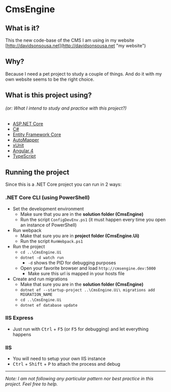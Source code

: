 # CmsEngine
## What is it?
This the new code-base of the CMS I am using in my website [http://davidsonsousa.net](http://davidsonsousa.net "my website")

## Why?
Because I need a pet project to study a couple of things. And do it with my own website seems to be the right choice.

## What is this project using?
###### (or: _What I intend to study and practice with this project?_)
* [ASP.NET Core](https://docs.microsoft.com/en-us/aspnet/core/)
* [C#](https://www.microsoft.com/net/tutorials/csharp/getting-started)
* [Entity Framework Core](https://docs.microsoft.com/en-us/ef/core/)
* [AutoMapper](http://automapper.org/)
* [xUnit](https://xunit.github.io/)
* [Angular 4](https://angular.io/)
* [TypeScript](http://www.typescriptlang.org/)

## Running the project
Since this is a .NET Core project you can run in 2 ways:

### .NET Core CLI (using PowerShell)
- Set the development environment
  - Make sure that you are in the **solution folder (CmsEngine)**
  - Run the script `ConfigDevEnv.ps1` (it must happen every time you open an instance of PowerShell)
- Run webpack
  - Make that sure you are in **project folder (CmsEngine.Ui)**
  -  Run the script `RunWebpack.ps1`
- Run the project
  - `cd ..\CmsEngine.Ui`
  - `dotnet -d watch run`
    - `-d` shows the PID for debugging purposes
  - Open your favorite browser and load `http://cmsengine.dev:5000`
    - Make sure this url is mapped in your hosts file
- Create and run migrations
  - Make that sure you are in the **solution folder (CmsEngine)**
  - `dotnet ef --startup-project ..\CmsEngine.Ui\ migrations add MIGRATION_NAME`
  - `cd ..\CmsEngine.Ui`
  - `dotnet ef database update`

### IIS Express
- Just run with <kbd>Ctrl</kbd> + <kbd>F5</kbd> (or <kbd>F5</kbd> for debugging) and let everything happens

### IIS
- You will need to setup your own IIS instance
- <kbd>Ctrl</kbd> + <kbd>Shift</kbd> + <kbd>P</kbd> to attach the process and debug

---

_Note: I am not following any particular pattern nor best practice in this project. Feel free to help._
